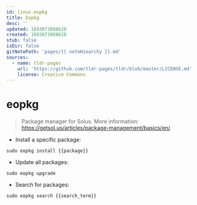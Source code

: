 ```yaml
---
id: linux.eopkg
title: Eopkg
desc: ''
updated: 1693073888628
created: 1693073888628
stub: false
isDir: false
gitNotePath: 'pages/{{ noteHiearchy }}.md'
sources:
  - name: tldr-pages
    url: 'https://github.com/tldr-pages/tldr/blob/master/LICENSE.md'
    license: Creative Commons
---
```

# eopkg

> Package manager for Solus.
> More information: <https://getsol.us/articles/package-management/basics/en/>.

- Install a specific package:

`sudo eopkg install {{package}}`

- Update all packages:

`sudo eopkg upgrade`

- Search for packages:

`sudo eopkg search {{search_term}}`

